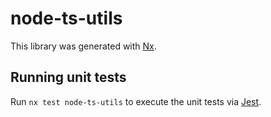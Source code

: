 # node-ts-utils

This library was generated with [Nx](https://nx.dev).

## Running unit tests

Run `nx test node-ts-utils` to execute the unit tests via [Jest](https://jestjs.io).
